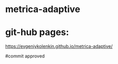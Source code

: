 # metrica-adaptive

# git-hub pages:

https://evgeniykolenkin.github.io/metrica-adaptive/

#commit approved
